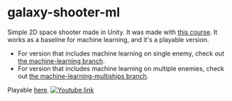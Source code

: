 # galaxy-shooter-ml
Simple 2D space shooter made in Unity.
It was made with [this course](https://www.udemy.com/the-ultimate-guide-to-game-development-with-unity/).
It works as a baseline for machine learning, and it's a playable version.

- For version that includes machine learning on single enemy, check out [the machine-learning branch](https://github.com/MaciejWanat/galaxy-shooter-ml/tree/machine-learning).
- For version that includes machine learning on multiple enemies, check out [the machine-learning-multiships branch](https://github.com/MaciejWanat/galaxy-shooter-ml/tree/machine-learning-multiships).

Playable [here](https://s416196.students.wmi.amu.edu.pl/spaceShooter/index.html).
[![Youtube link](https://img.youtube.com/vi/https://youtu.be/G0G44yEHNNk/1.jpg)](https://www.youtube.com/watch?v=https://youtu.be/G0G44yEHNNk)